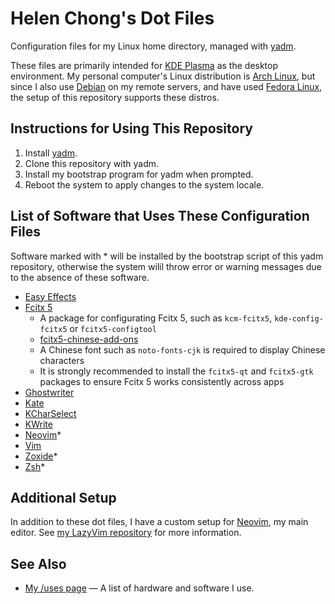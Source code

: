 # Helen Chong's Dot Files

Configuration files for my Linux home directory, managed with [yadm](https://yadm.io/).

These files are primarily intended for [KDE Plasma](https://kde.org/plasma-desktop/) as the desktop environment. My personal computer's Linux distribution is [Arch Linux](https://archlinux.org/), but since I also use [Debian](https://www.debian.org/) on my remote servers, and have used [Fedora Linux](https://www.fedoraproject.org/), the setup of this repository supports these distros.

## Instructions for Using This Repository

1. Install [yadm](https://yadm.io/).
1. Clone this repository with yadm.
1. Install my bootstrap program for yadm when prompted.
1. Reboot the system to apply changes to the system locale.

## List of Software that Uses These Configuration Files

Software marked with * will be installed by the bootstrap script of this yadm repository, otherwise the system wilil throw error or warning messages due to the absence of these software.

- [Easy Effects](https://github.com/wwmm/easyeffects)
- [Fcitx 5](https://fcitx-im.org/)
    - A package for configurating Fcitx 5, such as `kcm-fcitx5`, `kde-config-fcitx5` or `fcitx5-configtool`
    - [fcitx5-chinese-add-ons](https://github.com/fcitx/fcitx5-chinese-addons)
	- A Chinese font such as `noto-fonts-cjk` is required to display Chinese characters
    - It is strongly recommended to install the `fcitx5-qt` and `fcitx5-gtk` packages to ensure Fcitx 5 works consistently across apps
- [Ghostwriter](https://ghostwriter.kde.org/)
- [Kate](https://kate-editor.org/)
- [KCharSelect](https://apps.kde.org/kcharselect/)
- [KWrite](https://apps.kde.org/kwrite/)
- [Neovim](https://neovim.io/)*
- [Vim](https://www.vim.org/)
- [Zoxide](https://github.com/ajeetdsouza/zoxide)*
- [Zsh](https://www.zsh.org/)*

## Additional Setup

In addition to these dot files, I have a custom setup for [Neovim](https://neovim.io/), my main editor. See [my LazyVim repository](https://git.helenchong.dev/helenchong/LazyVim) for more information.

## See Also

- [My /uses page](https://helenchong.dev/uses/) — A list of hardware and software I use.
